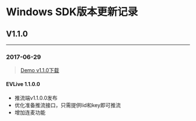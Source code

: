 # Windows SDK版本更新记录
## V1.1.0

---

### 2017-06-29
> [Demo v1.1.0下载](https://github.com/easyvaas/sdk_demo_Windows/releases/download/v1.1.0/EVDemo_Setup.zip)

#### EVLive 1.1.0.0

* 推流端v1.1.0.0发布
* 优化准备推流接口，只需提供lid和key即可推流
* 增加连麦功能


